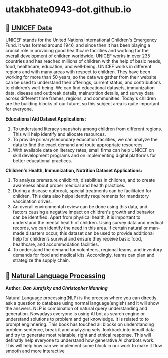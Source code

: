# utakbhate0943-dot.github.io
## :file_folder: [UNICEF Data](https://data.unicef.org/)
UNICEF stands for the United Nations International Children's Emergency Fund. It was formed around 1946, and since then it has been playing a crucial role in providing good healthcare facilities and working for the overall development of children worldwide. UNICEF works in over 235 countries and has reached millions of children with the help of basic needs, food, healthcare, education, and well-being. UNICEF works in different regions and with many areas with respect to children. They have been working for more than 50 years, so the data we gather from their website can be used to understand their offerings, current status, and contributions to children’s well-being. We can find educational datasets, immunization data, disease and outbreak details, malnutrition details, and survey data across different time frames, regions, and communities. Today's children are the building blocks of our future, so this subject area is quite important for everyone.

**Educational Aid Dataset Applications:** 
1. To understand literacy snapshots among children from different regions. This will help identify and allocate resources.
2. To provide primary/secondary education facilities, we can analyze the data to find the exact demand and route appropriate resources.
3. With available data on literacy rates, small firms can help UNICEF on skill development programs and on implementing digital platforms for better educational practices.

**Children's Health, Immunization, Nutrition Dataset Applications:**
1. To analyze premature childbirth, disabilities in children, and to create awareness about proper medical and health practices.
2. During a disease outbreak, special treatments can be facilitated for children. This data also helps identify requirements for mandatory vaccination drives.
3. An overall environmental review can be done using this data, and factors causing a negative impact on children's growth and behavior can be identified.
Apart from physical health, it is important to understand the mental health of children. Using survey data and medical records, we can identify the need in this area.
If certain natural or man-made disasters occur, this dataset can be used to provide additional help for children’s survival and ensure they receive basic food, healthcare, and accommodation facilities.
4. To understand the demand for volunteers, regional teams, and inventory demands for food and medical kits. Accordingly, teams can plan and strategize the supply chain.
  


## :book: [**Natural Language Processing**](https://web.stanford.edu/~jurafsky/slp3/ed3book_aug25.pdf)
**Author:** ***Dan Jurafsky and Christopher Manning***

Natural Language processing(NLP) is the process where you can directly ask a question to database using normal language(engish) and it will show the answers. NLP is combination of natural query understanding and generation. Nowadays everyone is using AI bot as search engine or understand solutions to problem and get knowledge. It is related to to prompt enginnering. 
       This book has touched all blocks on understanding problem sentence, break it and analyzing sets, lookback into inbuilt data and try to generate most relatable, right and ethical response. This will definatly help everyone to understand how generative AI chatbots work. This will help how can we implement some block in our work to make it flow smooth and more interactive 
